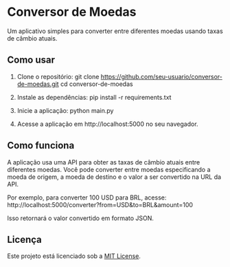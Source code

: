 # Conversor de Moedas

Um aplicativo simples para converter entre diferentes moedas usando taxas de câmbio atuais.

## Como usar

1. Clone o repositório:
git clone https://github.com/seu-usuario/conversor-de-moedas.git
cd conversor-de-moedas

2. Instale as dependências:
pip install -r requirements.txt

3. Inicie a aplicação:
python main.py

4. Acesse a aplicação em http://localhost:5000 no seu navegador.

## Como funciona

A aplicação usa uma API para obter as taxas de câmbio atuais entre diferentes moedas. Você pode converter entre moedas especificando a moeda de origem, a moeda de destino e o valor a ser convertido na URL da API.

Por exemplo, para converter 100 USD para BRL, acesse:
http://localhost:5000/converter?from=USD&to=BRL&amount=100

Isso retornará o valor convertido em formato JSON.

## Licença

Este projeto está licenciado sob a [MIT License](https://opensource.org/licenses/MIT).
